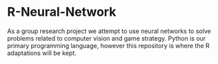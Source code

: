 # R-Neural-Network
As a group research project we attempt to use neural networks to solve problems related to computer vision and game strategy. Python is our primary programming language, however this repository is where the R adaptations will be kept.

